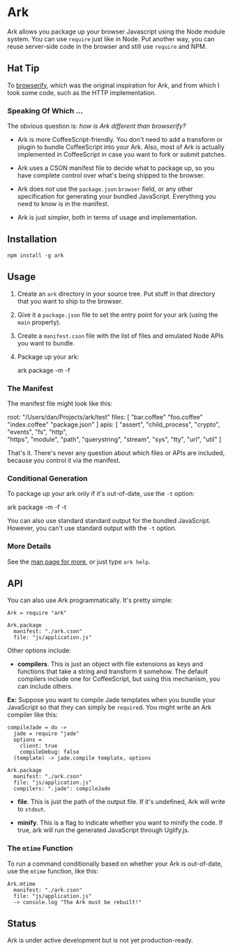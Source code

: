 # Ark

Ark allows you package up your browser Javascript using the Node module system. You can use `require` just like in Node. Put another way, you can reuse server-side code in the browser and still use `require` and NPM.

## Hat Tip

To [browserify][0], which was the original inspiration for Ark, and from which I took some code, such as the HTTP implementation.

[0]:http://browserify.org/

### Speaking Of Which ...

The obvious question is: *how is Ark different than browserify?* 

* Ark is more CoffeeScript-friendly. You don't need to add a transform or plugin to bundle CoffeeScript into your Ark. Also, most of Ark is actually implemented in CoffeeScript in case you want to fork or submit patches.

* Ark uses a CSON manifest file to decide what to package up, so you have complete control over what's being shipped to the browser.

* Ark does *not* use the `package.json` `browser` field, or any other specification for generating your bundled JavaScript. Everything you need to know is in the manifest.

* Ark is just simpler, both in terms of usage and implementation. 

## Installation

    npm install -g ark
    
## Usage

1. Create an `ark` directory in your source tree. Put stuff in that directory that you want to ship to the browser. 

2. Give it a `package.json` file to set the entry point for your ark (using the `main` property). 

3. Create a `manifest.cson` file with the list of files and emulated Node APIs you want to bundle.

4. Package up your ark:

    ark package -m <manifest> -f <path-to-javascript>

### The Manifest

The manifest file might look like this:

  root: "/Users/dan/Projects/ark/test"
  files: [
    "bar.coffee"
    "foo.coffee"
    "index.coffee"
    "package.json"
  ]
  apis: [ "assert", "child_process", "crypto", "events", "fs", "http",  
          "https", "module", "path", "querystring", "stream", "sys", "tty", 
          "url", "util" ]

That's it. There's never any question about which files or APIs are included, because you control it via the manifest.

### Conditional Generation

To package up your ark only if it's out-of-date, use the `-t` option:

  ark package -m <manifest> -f <path-to-javascript> -t

You can also use standard standard output for the bundled JavaScript. However, you can't use standard output with the `-t` option.

### More Details

See the [man page for more][1], or just type `ark help`.

[1]:https://raw.github.com/dyoder/ark/master/doc/USAGE

## API

You can also use Ark programmatically. It's pretty simple:

    Ark = require "ark"
    
    Ark.package
      manifest: "./ark.cson"
      file: "js/application.js"
      
Other options include:

* **compilers**. This is just an object with file extensions as keys and functions that take a string and transform it somehow. The default compilers include one for CoffeeScript, but using this mechanism, you can include others. 

**Ex:** Suppose you want to compile Jade templates when you bundle your JavaScript so that they can simply be `require`d. You might write an Ark compiler like this:

    compileJade = do ->
      jade = require "jade"
      options = 
        client: true
        compileDebug: false
      (template) -> jade.compile template, options
      
    Ark.package
      manifest: "./ark.cson"
      file: "js/application.js"
      compilers: ".jade": compileJade
      
* **file**. This is just the path of the output file. If it's undefined, Ark will write to `stdout`.

* **minify**. This is a flag to indicate whether you want to minify the code. If true, ark will run the generated JavaScript through Uglify.js.

### The `mtime` Function

To run a command conditionally based on whether your Ark is out-of-date, use the `mtime` function, like this:

    Ark.mtime
      manifest: "./ark.cson"
      file: "js/application.js"
      -> console.log "The Ark must be rebuilt!"

## Status

Ark is under active development but is not yet production-ready.

